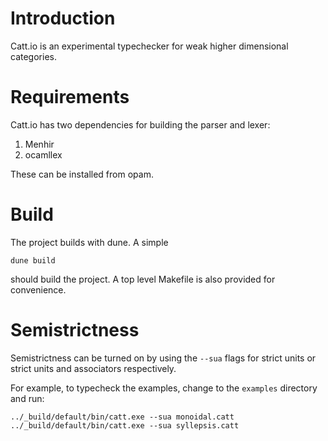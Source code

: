 
# Introduction

Catt.io is an experimental typechecker for weak higher dimensional
categories.

# Requirements

Catt.io has two dependencies for building the parser and lexer:

1. Menhir
2. ocamllex

These can be installed from opam.

# Build

The project builds with dune.  A simple

```
dune build
```

should build the project.  A top level Makefile is also provided for
convenience.

# Semistrictness

Semistrictness can be turned on by using the `--sua` flags for strict units or strict units and associators respectively.

For example, to typecheck the examples, change to the `examples` directory and run:

`../_build/default/bin/catt.exe --sua monoidal.catt`
`../_build/default/bin/catt.exe --sua syllepsis.catt`
